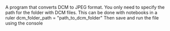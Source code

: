 A program that converts DCM to JPEG format.
You only need to specify the path for the folder with DCM files.
This can be done with notebooks in a ruler
     dcm_folder_path = "path_to_dcm_folder"
Then save and run the file using the console
